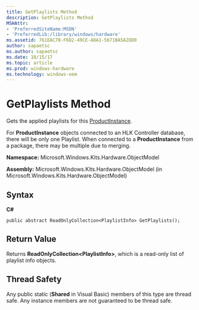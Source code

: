 ```yaml
---
title: GetPlaylists Method
description: GetPlaylists Method
MSHAttr:
- 'PreferredSiteName:MSDN'
- 'PreferredLib:/library/windows/hardware'
ms.assetid: 761EAC78-F6D2-49CE-A8A1-5671BA5A2DD0
author: sapaetsc
ms.author: sapaetsc
ms.date: 10/15/17
ms.topic: article
ms.prod: windows-hardware
ms.technology: windows-oem
---
```


# GetPlaylists Method


Gets the applied playlists for this [ProductInstance](productinstance-class.md).

For **ProductInstance** objects connected to an HLK Controller database, there will be only one Playlist. When connected to a **ProductInstance** from a package, there may be multiple due to merging.

**Namespace:** Microsoft.Windows.Kits.Hardware.ObjectModel

**Assembly:** Microsoft.Windows.Kits.Hardware.ObjectModel (in Microsoft.Windows.Kits.Hardware.ObjectModel)

## <span id="Syntax"></span><span id="syntax"></span><span id="SYNTAX"></span>Syntax


**C#**

`public abstract ReadOnlyCollection<PlaylistInfo> GetPlaylists();`

## <span id="Return_Value"></span><span id="return_value"></span><span id="RETURN_VALUE"></span>Return Value


Returns **ReadOnlyCollection&lt;PlaylistInfo&gt;**, which is a read-only list of playlist info objects.

## <span id="Thread_Safety"></span><span id="thread_safety"></span><span id="THREAD_SAFETY"></span>Thread Safety


Any public static (**Shared** in Visual Basic) members of this type are thread safe. Any instance members are not guaranteed to be thread safe.

 

 







